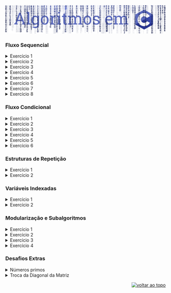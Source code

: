 <div id="top"></div>
<img alt="algoritmos em c" src="https://github.com/Carol42/exercicios-algoritmos-em-c/blob/main/assets/header.png">

### Fluxo Sequencial
<details>
<summary>Exercício 1</summary>
Escrever um algoritmo para determinar o consumo médio de um automóvel sendo  fornecida a distância total percorrida pelo automóvel e o total de combustível gasto.
<a href="https://github.com/Carol42/exercicios-algoritmos-em-c/blob/main/fluxo-sequencial/1-consumo_automovel.c">Ver solução</a>  
</details>
<details>
<summary>Exercício 2</summary>
Escrever um algoritmo que leia o nome de um vendedor, o seu salário fixo e o total de  
vendas efetuadas por ele no mês (em dinheiro. Sabendo que este vendedor ganha 12%  de comissão sobre suas vendas efetuadas, informar o seu nome, o salário fixo e salário no  final do mês.  
<a href="https://github.com/Carol42/exercicios-algoritmos-em-c/blob/main/fluxo-sequencial/2-salario_vendedor.c">Ver solução</a>  
</details>
<details>
<summary>Exercício 3</summary>
Ler dois valores para as variáveis A e B, e efetuar as trocas dos valores de forma que a  variável A passe a possuir o valor da variável B e a variável B passe a possuir o valor da variável A. Apresentar os valores trocados. 
<a href="https://github.com/Carol42/exercicios-algoritmos-em-c/blob/main/fluxo-sequencial/3-troca_valores.c">Ver solução</a>  
</details>
<details>
<summary>Exercício 4</summary>
Elaborar um algoritmo que efetue a apresentação do valor da conversão em real (R$) de  um valor lido em dólar (US$). O algoritmo deverá solicitar o valor da cotação do dólar e  também a quantidade de dólares disponíveis com o usuário.
<a href="https://github.com/Carol42/exercicios-algoritmos-em-c/blob/main/fluxo-sequencial/4-conversao_dolar.c">Ver solução</a>  
</details>
<details>
<summary>Exercício 5</summary>
Faça um algoritmo que receba um valor que foi depositado e exiba o valor com  rendimento após um mês. Considere fixo o juro da poupança em 0,70% a. m.
<a href="https://github.com/Carol42/exercicios-algoritmos-em-c/blob/main/fluxo-sequencial/5-rendimento_poupanca.c">Ver solução</a>  
</details>
<details>
<summary>Exercício 6</summary>
Uma loja está vendendo seus produtos em 5 (cinco) prestações sem juros. Faça um  algoritmo que receba um valor de uma compra e mostre o valor das prestações. 
<a href="https://github.com/Carol42/exercicios-algoritmos-em-c/blob/main/fluxo-sequencial/6-venda_produtos.c">Ver solução</a>  
</details>
<details>
<summary>Exercício 7</summary>
Faça um algoritmo que receba o preço de custo de um produto e mostre o valor de venda.  Sabe-se que o preço de custo receberá um acréscimo de acordo com um percentual  informado pelo usuário. 
<a href="https://github.com/Carol42/exercicios-algoritmos-em-c/blob/main/fluxo-sequencial/7-valor_venda.c">Ver solução</a>  
</details>
<details>
<summary>Exercício 8</summary>
O custo ao consumidor de um carro novo é a soma do custo de fábrica com a percentagem  do distribuidor e dos impostos (aplicados, primeiro os impostos sobre o custo de fábrica,  e depois a percentagem do distribuidor sobre o resultado). Supondo que a percentagem  do distribuidor seja de 30% e os impostos 45%. Escrever um algoritmo que leia o custo de  fábrica de um carro e informe o custo ao consumidor do mesmo.
<a href="https://github.com/Carol42/exercicios-algoritmos-em-c/blob/main/fluxo-sequencial/8-valor_carro.c">Ver solução</a>  
</details>

### Fluxo Condicional
<details>
<summary>Exercício 1</summary>
Escrever um algoritmo que leia dois valores inteiro distintos e informe qual é o maior.
<a href="https://github.com/Carol42/exercicios-algoritmos-em-c/blob/main/fluxo-condicional/1-qual_maior.c">Ver solução</a>  
</details>
<details>
<summary>Exercício 2</summary>
Faça um algoritmo que receba um número e diga se este número está no intervalo entre
100 e 200.
<a href="https://github.com/Carol42/exercicios-algoritmos-em-c/blob/main/fluxo-condicional/2-intervalos.c">Ver solução</a>  
</details>
<details>
<summary>Exercício 3</summary>
Escrever um algoritmo que leia o nome e as três notas obtidas por um aluno durante o
semestre. Calcular a sua média (aritmética), informar o nome e sua menção aprovado
(media >= 7), Reprovado (media <= 5) e Recuperação (media entre 5.1 a 6.9).
<a href="https://github.com/Carol42/exercicios-algoritmos-em-c/blob/main/fluxo-condicional/3-notas_semestrais.c">Ver solução</a>  
</details>
<details>
<summary>Exercício 4</summary>
Ler 80 números e ao final informar quantos número(s) est(á)ão no intervalo entre 10
(inclusive) e 150 (inclusive).
<a href="https://github.com/Carol42/exercicios-algoritmos-em-c/blob/main/fluxo-condicional/4-numeros_intervalo.c">Ver solução</a>  
</details>
<details>
<summary>Exercício 5</summary>
Faça um algoritmo que receba a idade de 50 pessoas e mostre mensagem informando
“maior de idade” e “menor de idade” para cada pessoa. Considere a idade a partir de 18
anos como maior de idade.
<a href="https://github.com/Carol42/exercicios-algoritmos-em-c/blob/main/fluxo-condicional/5-idades.c">Ver solução</a>  
</details>
<details>
<summary>Exercício 6</summary>
Escrever um algoritmo que leia o nome e o sexo de 30 pessoas e informe o nome e se ela
é homem ou mulher. No final informe total de homens e de mulheres.
<a href="https://github.com/Carol42/exercicios-algoritmos-em-c/blob/main/fluxo-condicional/6-qtde_homens_e_mulheres.c">Ver solução</a>  
</details>

### Estruturas de Repetição
<details>
<summary>Exercício 1</summary>
Calcular a soma de todos os números inteiros múltiplos de três e que se encontram no
conjunto de números de 1 a 300.
<a href="https://github.com/Carol42/exercicios-algoritmos-em-c/blob/main/estruturas-de-repeticao/1-multiplo_tres.c">Ver solução</a>  
</details>
<details>
<summary>Exercício 2</summary>
Informar a tabuada (0 a 10) de qualquer número.
<a href="https://github.com/Carol42/exercicios-algoritmos-em-c/blob/main/estruturas-de-repeticao/2-tabuada.c">Ver solução</a>  
</details>

### Variáveis Indexadas
<details>
<summary>Exercício 1</summary>
Faça um algoritmo que leia 2 conjunto com 50 números inteiros e geres um terceiro conjunto C com a média dos elementos de A e B. Apresente o conjunto C.
<a href="https://github.com/Carol42/exercicios-algoritmos-em-c/blob/main/variaveis-indexadas/1-media_conjuntos_AB.c">Ver solução</a>  
</details>
<details>
<summary>Exercício 2</summary>
Faça um algoritmo que leia um conjunto A com 30 números inteiros e que armazene em um conjunto B do mesmo tipo os elementos de A multiplicados por 3. Apresente o conjunto B.
<a href="https://github.com/Carol42/exercicios-algoritmos-em-c/blob/main/variaveis-indexadas/2-conjunto_multiplicado_3.c">Ver solução</a>  
</details>

### Modularização e Subalgoritmos
<details>
<summary>Exercício 1</summary>
Mostrar todos os números pares de 0 até n.
<a href="https://github.com/Carol42/exercicios-algoritmos-em-c/blob/main/modularizacao-e-subalgoritmos/1-pares_0an.c">Ver solução</a>  
</details>
<details>
<summary>Exercício 2</summary>
Calcular o MDC de dois números
<a href="https://github.com/Carol42/exercicios-algoritmos-em-c/blob/main/modularizacao-e-subalgoritmos/2-mdc.c">Ver solução</a>  
</details>
<details>
<summary>Exercício 3</summary>
Função que receba como parâmetros um número real X e um inteiro N e retorne o
valor de X N .
<a href="https://github.com/Carol42/exercicios-algoritmos-em-c/blob/main/modularizacao-e-subalgoritmos/3-exponencial.c">Ver solução</a>  
</details>
<details>
<summary>Exercício 4</summary>
Função que receba como parâmetro um inteiro positivo N e retorne a soma de
todos os números inteiros entre 0 e N.
<a href="https://github.com/Carol42/exercicios-algoritmos-em-c/blob/main/modularizacao-e-subalgoritmos/4-modulos.c">Ver solução</a>  
</details>


### Desafios Extras
<details>
<summary>Números primos</summary>
Crie um programa em linguagem C que leia  100 números inteiros positivos e informe se o número é primo. 
<a href="https://github.com/Carol42/exercicios-algoritmos-em-c/blob/main/desafios/1-numeros-primos.c">Ver solução</a>  
</details>
<details>
<summary>Troca da Diagonal da Matriz</summary>
Construa um programa em linguagem C que leia uma matriz quadrada M[N][N] de valores inteiros e troque  os elementos da diagonal principal com a secundária.
<a href="https://github.com/Carol42/exercicios-algoritmos-em-c/blob/main/desafios/2-troca-diagonal-matriz.c">Ver solução</a>  
</details>
<p align="right"><a href="#top"><img src="https://img.shields.io/static/v1?label&message=voltar+ao+topo&color=5C6DBF&style=flat&logo" alt="voltar ao topo" /></a></p>